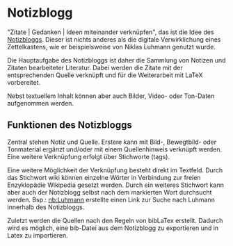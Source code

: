 # Notizblogg
"Zitate | Gedanken | Ideen miteinander verknüpfen", das ist die Idee des <a href="https://notizblogg.ch">Notizbloggs</a>. Dieser ist nichts anderes als die digitale Verwirklichung eines Zettelkastens, wie er beispielsweise von Niklas Luhmann genutzt wurde.

Die Hauptaufgabe des Notizbloggs ist daher die Sammlung von Notizen und Zitaten bearbeiteter Literatur. Dabei werden die Zitate mit der entsprechenden Quelle verknüpft und für die Weiterarbeit mit LaTeX vorbereitet.

Nebst textuellem Inhalt können aber auch Bilder, Video- oder Ton-Daten aufgenommen werden. 

## Funktionen des Notizbloggs

Zentral stehen Notiz und Quelle. Erstere kann mit Bild-, Bewegtbild- oder Tonmaterial ergänzt und/oder mit einem Quellenhinweis verknüpft werden. Eine weitere Verknüpfung erfolgt über Stichworte (tags).

Eine weitere Möglichkeit der Verknüpfung besteht direkt im Textfeld. Durch das Stichwort wiki können einzelne Wörter in Verbindung zur freien Enzyklopädie Wikipedia gesetzt werden. Durch ein weiteres Stichwort kann aber auch der Notizblogg selbst nach dem markierten Wort durchsucht werden. Bsp.: <nb:Luhmann> erstellte einen Link zur Suche nach Luhmann innerhalb des Notizbloggs.

Zuletzt werden die Quellen nach den Regeln von bibLaTex erstellt. Dadurch wird es möglich, eine bib-Datei aus dem Notizblogg zu exportieren und in Latex zu importieren.
